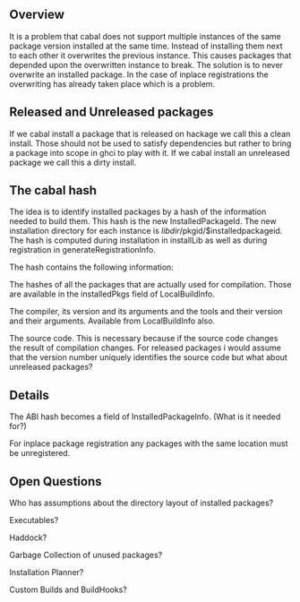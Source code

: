 ## Overview



It is a problem that cabal does not support multiple instances of the same package version installed at the same time. Instead of installing them next to each other it overwrites the previous instance. This causes packages that depended upon the overwritten instance to break. The solution is to never overwrite an installed package. In the case of inplace registrations the overwriting has already taken place which is a problem.


## Released and Unreleased packages



If we cabal install a package that is released on hackage we call this a clean install. Those should not be used to satisfy dependencies but rather to bring a package into scope in ghci to play with it. If we cabal install an unreleased package we call this a dirty install.


## The cabal hash



The idea is to identify installed packages by a hash of the information needed to build them.
This hash is the new InstalledPackageId.
The new installation directory for each instance is $libdir/$pkgid/$installedpackageid.
The hash is computed during installation in installLib as well as during registration in generateRegistrationInfo.



The hash contains the following information:



The hashes of all the packages that are actually used for compilation. Those are available in the installedPkgs field of LocalBuildInfo.



The compiler, its version and its arguments and the tools and their version and their arguments. Available from LocalBuildInfo also.



The source code. This is necessary because if the source code changes the result of compilation changes. For released packages i would assume that the version number uniquely identifies the source code but what about unreleased packages?


## Details



The ABI hash becomes a field of InstalledPackageInfo. (What is it needed for?)



For inplace package registration any packages with the same location must be unregistered.


## Open Questions



Who has assumptions about the directory layout of installed packages?



Executables?



Haddock?



Garbage Collection of unused packages?



Installation Planner?



Custom Builds and BuildHooks?


